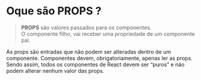# Oque são __PROPS__ ?

> __PROPS__ são valores passados para os componentes. <br/>
> O componente filho, vai receber uma propriedade de um componente pai.

As props são entradas que não podem ser alteradas dentro de um componente.
Componentes devem, obrigatoriamente, apenas ler as props. Sendo assim, todos os componentes de React devem ser “puros” e não podem alterar nenhum valor das props.
